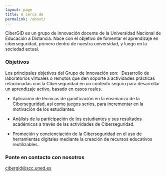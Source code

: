 ```yaml
---
layout: page
title: A cerca de
permalink: /about/
---
```


CiberGID es un grupo de innovación docente de la Universidad Nacional de Educación a Distancia. Nace con el objetivo de fomentar el aprendizaje en ciberseguridad, primero dentro de nuestra universidad, y luego en la sociedad actual.

### Objetivos

Los principales objetivos del Grupo de Innovación son:
 -Desarrollo de laboratorios virtuales o remotos que den soporte a actividades prácticas relacionadas con la Ciberseguridad en un contexto seguro para desarrollar un aprendizaje activo, basado en casos reales.

- Aplicación de técnicas de gamificación en la enseñanza de la Ciberseguridad, así como juegos serios, para incrementar en la motivación de los estudiantes.

- Análisis de la participación de los estudiantes y sus resultados académicos a través de las actividades de Ciberseguridad.

-	Promoción y concienciación de la Ciberseguridad en el uso de herramientas digitales mediante la creación de recursos educativos reutilizables.


### Ponte en contacto con nosotros

[cibergid@scc.uned.es](mailto:cibergid@scc.uned.es)
